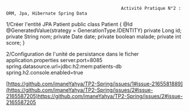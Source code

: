                                                 Activité Pratique N°2 : ORM, Jpa, Hibernate Spring Data
1/Créer l'entité JPA Patient 
                public class Patient {
                        @Id @GeneratedValue(strategy =  GenerationType.IDENTITY)
                        private Long id;
                        private String nom;
                        private Date date;
                        private boolean malade;
                        private int score;
                        }

2/Configuration de  l'unité de persistance dans le ficher application.properties 
          server.port=8085
          spring.datasource.url=jdbc:h2:mem:patients-db
          spring.h2.console.enabled=true

[https://github.com/imaneYahya/TP2-Spring/issues/1#issue-2165581889](https://github.com/imaneYahya/TP2-Spring/issues/2#issue-2165587205)https://github.com/imaneYahya/TP2-Spring/issues/2#issue-2165587205


